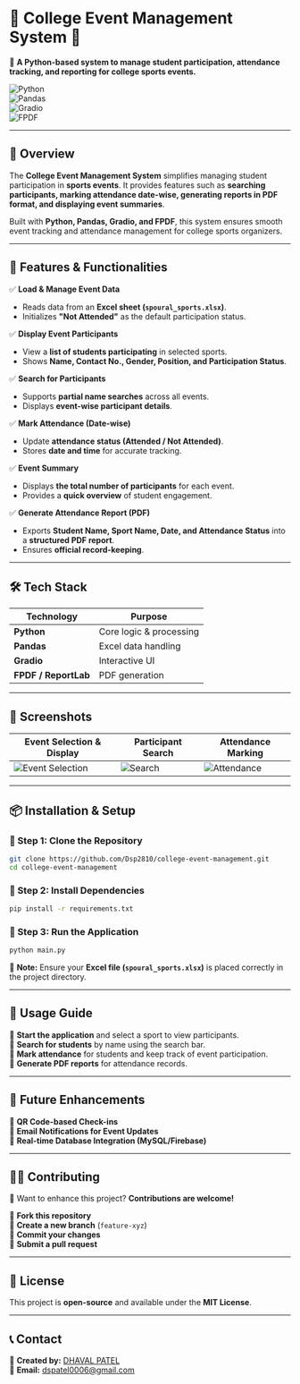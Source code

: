 # 🎉 College Event Management System 🎉

🔹 **A Python-based system to manage student participation, attendance tracking, and reporting for college sports events.**

![Python]()  
![Pandas]()  
![Gradio](https://img.shields.io/badge/Gradio-Interactive%20UI-orange)  
![FPDF](https://img.shields.io/badge/FPDF-PDF%20Generation-red)  

---

## **📌 Overview**
The **College Event Management System** simplifies managing student participation in **sports events**. It provides features such as **searching participants, marking attendance date-wise, generating reports in PDF format, and displaying event summaries**.

Built with **Python, Pandas, Gradio, and FPDF**, this system ensures smooth event tracking and attendance management for college sports organizers.

---

## **🚀 Features & Functionalities**

✅ **Load & Manage Event Data**  
- Reads data from an **Excel sheet (`spoural_sports.xlsx`)**.  
- Initializes **"Not Attended"** as the default participation status.  

✅ **Display Event Participants**  
- View a **list of students participating** in selected sports.  
- Shows **Name, Contact No., Gender, Position, and Participation Status**.  

✅ **Search for Participants**  
- Supports **partial name searches** across all events.  
- Displays **event-wise participant details**.  

✅ **Mark Attendance (Date-wise)**  
- Update **attendance status (Attended / Not Attended)**.  
- Stores **date and time** for accurate tracking.  

✅ **Event Summary**  
- Displays **the total number of participants** for each event.  
- Provides a **quick overview** of student engagement.  

✅ **Generate Attendance Report (PDF)**  
- Exports **Student Name, Sport Name, Date, and Attendance Status** into a **structured PDF report**.  
- Ensures **official record-keeping**.  

---

## **🛠️ Tech Stack**

| Technology | Purpose |
|------------|---------|
| **Python** | Core logic & processing |
| **Pandas** | Excel data handling |
| **Gradio** | Interactive UI |
| **FPDF / ReportLab** | PDF generation |

---

## **📸 Screenshots**

| **Event Selection & Display** | **Participant Search** | **Attendance Marking** |
|------------------------------|------------------------|----------------------|
| ![Event Selection](https://via.placeholder.com/300) | ![Search](https://via.placeholder.com/300) | ![Attendance](https://via.placeholder.com/300) |

---

## **📦 Installation & Setup**

### **🔹 Step 1: Clone the Repository**  
```bash
git clone https://github.com/Dsp2810/college-event-management.git
cd college-event-management
```

### **🔹 Step 2: Install Dependencies**  
```bash
pip install -r requirements.txt
```

### **🔹 Step 3: Run the Application**  
```bash
python main.py
```

📌 **Note:** Ensure your **Excel file (`spoural_sports.xlsx`)** is placed correctly in the project directory.

---

## **📖 Usage Guide**

🔹 **Start the application** and select a sport to view participants.  
🔹 **Search for students** by name using the search bar.  
🔹 **Mark attendance** for students and keep track of event participation.  
🔹 **Generate PDF reports** for attendance records.  

---

## **📌 Future Enhancements**

🔹 **QR Code-based Check-ins**  
🔹 **Email Notifications for Event Updates**  
🔹 **Real-time Database Integration (MySQL/Firebase)**  

---

## **👨‍💻 Contributing**
🎯 Want to enhance this project? **Contributions are welcome!**  

🔹 **Fork this repository**  
🔹 **Create a new branch** (`feature-xyz`)  
🔹 **Commit your changes**  
🔹 **Submit a pull request**  

---

## **📜 License**
This project is **open-source** and available under the **MIT License**.  

---

## **📞 Contact**
💬 **Created by:** [DHAVAL PATEL ](https://github.com/Dsp2810)  
📧 **Email:** dspatel0006@gmail.com  

